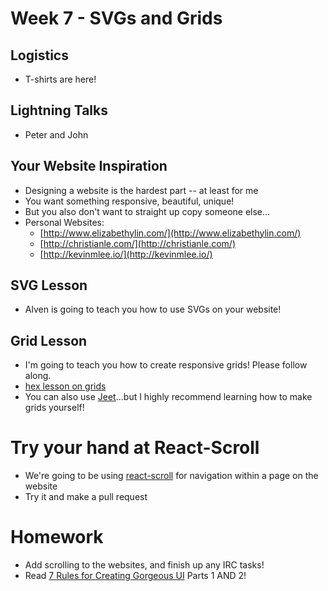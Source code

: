 # Week 7 - SVGs and Grids

## Logistics
* T-shirts are here!

## Lightning Talks
* Peter and John

## Your Website Inspiration
* Designing a website is the hardest part -- at least for me
* You want something responsive, beautiful, unique!
* But you also don't want to straight up copy someone else...
* Personal Websites:
  * [http://www.elizabethylin.com/](http://www.elizabethylin.com/)
  * [http://christianle.com/](http://christianle.com/)
  * [http://kevinmlee.io/](http://kevinmlee.io/)

## SVG Lesson
* Alven is going to teach you how to use SVGs on your website!

## Grid Lesson
* I'm going to teach you how to create responsive grids!  Please follow along.
* [hex lesson on grids](https://github.com/jubearsun/hex-sp16)
* You can also use [Jeet](http://jeet.gs/)...but I highly recommend learning
  how to make grids yourself!

# Try your hand at React-Scroll
* We're going to be using [react-scroll](https://github.com/fisshy/react-scroll)
  for navigation within a page on the website
* Try it and make a pull request

# Homework
* Add scrolling to the websites, and finish up any IRC tasks!
* Read [7 Rules for Creating Gorgeous UI](https://medium.com/@erikdkennedy/7-rules-for-creating-gorgeous-ui-part-1-559d4e805cda#.qciziefd0)
  Parts 1 AND 2!
